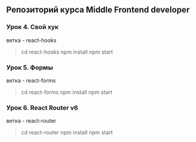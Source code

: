 ## Репозиторий курса Middle Frontend developer

### Урок 4. Свой хук

ветка - react-hooks

> cd react-hooks
> npm install
> npm start

### Урок 5. Формы

ветка - react-forms

> cd react-forms
> npm install
> npm start

### Урок 6. React Router v6

ветка - react-router

> cd react-router
> npm install
> npm start
